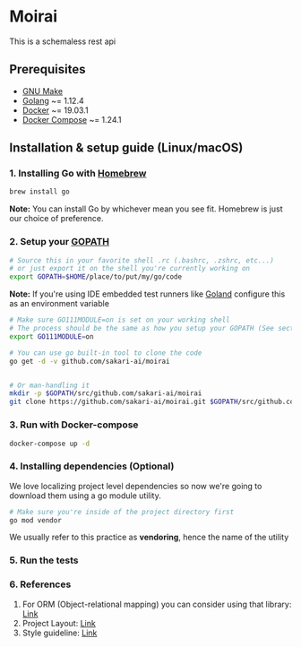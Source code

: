 # Moirai

This is a schemaless rest api

## Prerequisites

- [GNU Make](https://www.gnu.org/software/make/)
- [Golang](https://golang.org/) ~= 1.12.4
- [Docker](https://www.docker.com/) ~= 19.03.1
- [Docker Compose](https://docs.docker.com/compose/) ~= 1.24.1

## Installation & setup guide (Linux/macOS)

### 1. Installing Go with [Homebrew](https://brew.sh/)

```sh
brew install go
```

**Note:** You can install Go by whichever mean you see fit. Homebrew is just our choice of preference.

### 2. Setup your [GOPATH](https://github.com/golang/go/wiki/GOPATH)

```sh
# Source this in your favorite shell .rc (.bashrc, .zshrc, etc...)
# or just export it on the shell you're currently working on
export GOPATH=$HOME/place/to/put/my/go/code
```

**Note:** If you're using IDE embedded test runners like [Goland](https://www.jetbrains.com/go/) configure this as an environment variable

```sh
# Make sure GO111MODULE=on is set on your working shell
# The process should be the same as how you setup your GOPATH (See section 2.)
export GO111MODULE=on

# You can use go built-in tool to clone the code
go get -d -v github.com/sakari-ai/moirai


# Or man-handling it
mkdir -p $GOPATH/src/github.com/sakari-ai/moirai
git clone https://github.com/sakari-ai/moirai.git $GOPATH/src/github.com/sakari-ai/moirai
```

### 3. Run with Docker-compose

```sh
docker-compose up -d
```
### 4. Installing dependencies (Optional)

We love localizing project level dependencies so now we're going to download them using a go module utility.

```sh
# Make sure you're inside of the project directory first
go mod vendor
```

We usually refer to this practice as **vendoring**, hence the name of the utility

### 5. Run the tests


### 6. References
1. For ORM (Object-relational mapping) you can consider using that library: [Link](https://gorm.io/)
2. Project Layout: [Link](https://github.com/golang-standards/project-layout)
3. Style guideline: [Link](https://github.com/uber-go/guide/blob/master/style.md)
